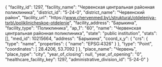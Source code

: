 {
    "facility_id": 1297,
    "facility_name": "Червенская центральная районная поликлиника",
    "district_id": "5-24-0",
    "district_name": "Червенский район",
    "facility_url": "https:\/\/www.chervenmed.by\/struktura\/otdeleniya-tsrb\/poliklinicheskoe-otdelenie",
    "facility_address": "Барыкина",
    "facility_type": "Поликлиника",
    "ap_1": "60",
    "name": "Червенская центральная районная поликлиника",
    "state": "public institution",
    "stats": [],
    "med_id": 10215664,
    "address": "Барыкина",
    "coord_x_y": {
        "crs": {
            "type": "name",
            "properties": {
                "name": "EPSG:4326"
            }
        },
        "type": "Point",
        "coordinates": [
            28.4206,
            53.7092
        ]
    },
    "place_name": "Червень",
    "place_type": "city",
    "year_of_closing": null,
    "year_of_opening": "0",
    "healthcare_facility_key": 1297,
    "administrative_division_id": "5-24-0"
}